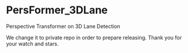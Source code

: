 # PersFormer_3DLane
Perspective Transformer on 3D Lane Detection

We change it to private repo in order to prepare releasing. Thank you for your watch and stars.
